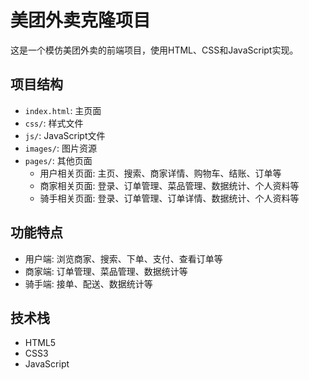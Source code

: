 # 美团外卖克隆项目

这是一个模仿美团外卖的前端项目，使用HTML、CSS和JavaScript实现。

## 项目结构

- `index.html`: 主页面
- `css/`: 样式文件
- `js/`: JavaScript文件
- `images/`: 图片资源
- `pages/`: 其他页面
  - 用户相关页面: 主页、搜索、商家详情、购物车、结账、订单等
  - 商家相关页面: 登录、订单管理、菜品管理、数据统计、个人资料等
  - 骑手相关页面: 登录、订单管理、订单详情、数据统计、个人资料等

## 功能特点

- 用户端: 浏览商家、搜索、下单、支付、查看订单等
- 商家端: 订单管理、菜品管理、数据统计等
- 骑手端: 接单、配送、数据统计等

## 技术栈

- HTML5
- CSS3
- JavaScript
